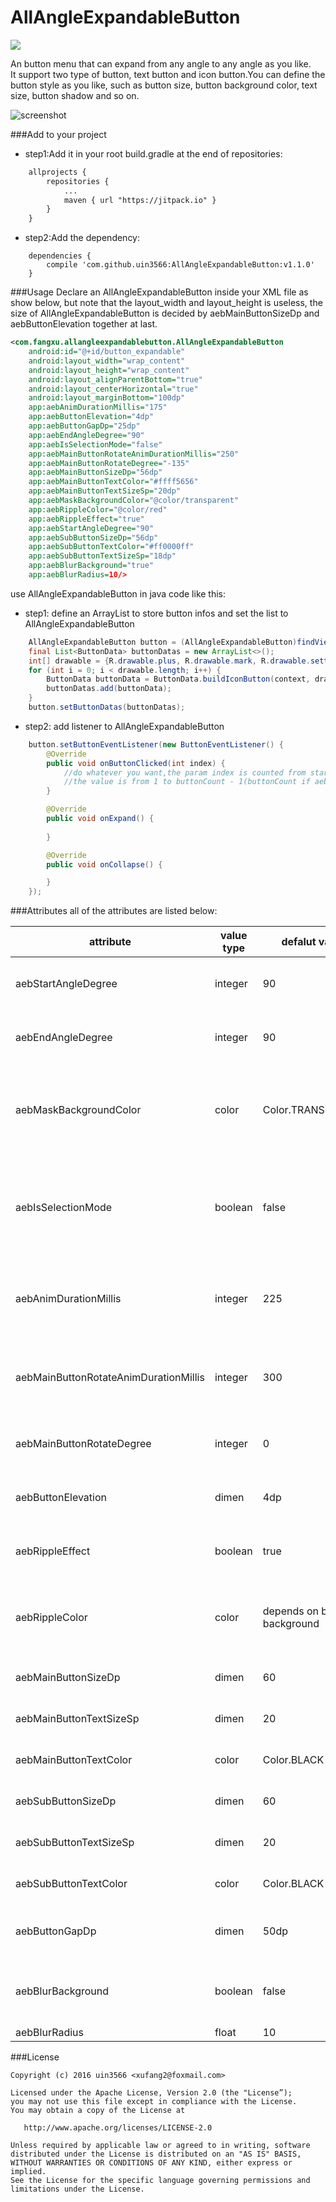 AllAngleExpandableButton
=============
[![](https://jitpack.io/v/uin3566/AllAngleExpandableButton.svg)](https://jitpack.io/#uin3566/AllAngleExpandableButton)  

An button menu that can expand from any angle to any angle as you like.  
It support two type of button, text button and icon button.You can define the button style as you like, such as button size, button background color, text size, button shadow and so on.  

![screenshot](/screenshot/demo.gif)

###Add to your project
* step1:Add it in your root build.gradle at the end of repositories:
```xml
    allprojects {
        repositories {
            ...
	        maven { url "https://jitpack.io" }
        }
    }
```
* step2:Add the dependency:
```
    dependencies {
        compile 'com.github.uin3566:AllAngleExpandableButton:v1.1.0'
    }
```

###Usage
Declare an AllAngleExpandableButton inside your XML file as show below, but note that the layout_width and layout_height is useless, the size of AllAngleExpandableButton is decided by aebMainButtonSizeDp and aebButtonElevation together at last. 
```xml
<com.fangxu.allangleexpandablebutton.AllAngleExpandableButton
    android:id="@+id/button_expandable"
    android:layout_width="wrap_content"
    android:layout_height="wrap_content"
    android:layout_alignParentBottom="true"
    android:layout_centerHorizontal="true"
    android:layout_marginBottom="100dp"
    app:aebAnimDurationMillis="175"
    app:aebButtonElevation="4dp"
    app:aebButtonGapDp="25dp"
    app:aebEndAngleDegree="90"
    app:aebIsSelectionMode="false"
    app:aebMainButtonRotateAnimDurationMillis="250"
    app:aebMainButtonRotateDegree="-135"
    app:aebMainButtonSizeDp="56dp"
    app:aebMainButtonTextColor="#ffff5656"
    app:aebMainButtonTextSizeSp="20dp"
    app:aebMaskBackgroundColor="@color/transparent"
    app:aebRippleColor="@color/red"
    app:aebRippleEffect="true"
    app:aebStartAngleDegree="90"
    app:aebSubButtonSizeDp="56dp"
    app:aebSubButtonTextColor="#ff0000ff"
    app:aebSubButtonTextSizeSp="18dp"
    app:aebBlurBackground="true"
    app:aebBlurRadius=10/>
```
use AllAngleExpandableButton in java code like this:  
* step1: define an ArrayList to store button infos and set the list to AllAngleExpandableButton
```java
    AllAngleExpandableButton button = (AllAngleExpandableButton)findViewById(R.id.button_expandable);
    final List<ButtonData> buttonDatas = new ArrayList<>();
    int[] drawable = {R.drawable.plus, R.drawable.mark, R.drawable.settings, R.drawable.heart};
    for (int i = 0; i < drawable.length; i++) {
        ButtonData buttonData = ButtonData.buildIconButton(context, drawable[i], 0);
        buttonDatas.add(buttonData);
    }
    button.setButtonDatas(buttonDatas);
```
* step2: add listener to AllAngleExpandableButton
```java
    button.setButtonEventListener(new ButtonEventListener() {
        @Override
        public void onButtonClicked(int index) {
            //do whatever you want,the param index is counted from startAngle to endAngle,  
	        //the value is from 1 to buttonCount - 1(buttonCount if aebIsSelectionMode=true)
        }

        @Override
        public void onExpand() {
            
        }

        @Override
        public void onCollapse() {

        }
    });
```

###Attributes
all of the attributes are listed below:  

|attribute|value type|defalut value| description|
|---| ---| ---|---|
|aebStartAngleDegree|integer|90|the start angle of the expand buttons|
|aebEndAngleDegree|integer|90|the end angle of the expand buttons|
|aebMaskBackgroundColor|color|Color.TRANSPARENT|the fullscreen background color when the buttons are expanded|
|aebIsSelectionMode|boolean|false|if true,when a sub button is selected,the main button is setted as the selected sub button|
|aebAnimDurationMillis|integer|225|expand and collapse animator duration in time milliseconds.|
|aebMainButtonRotateAnimDurationMillis|integer|300|the main button rotate animator duration in time milliseconds|
|aebMainButtonRotateDegree|integer|0|main button rotate degree while expanding|
|aebButtonElevation|dimen|4dp|used for draw the button shadow.|
|aebRippleEffect|boolean|true|ripple effect on main button when it's touched|
|aebRippleColor|color|depends on button background|ripple effect color, default is the light color of the button background|
|aebMainButtonSizeDp|dimen|60|the size of the main button|
|aebMainButtonTextSizeSp|dimen|20|the size of the main button text|
|aebMainButtonTextColor|color|Color.BLACK|the color of the main button text|
|aebSubButtonSizeDp|dimen|60|the size of the sub button|
|aebSubButtonTextSizeSp|dimen|20|the size of the sub button text|
|aebSubButtonTextColor|color|Color.BLACK|the color of the sub button text|
|aebButtonGapDp|dimen|50dp|the distance of main button and sub button.|
|aebBlurBackground|boolean|false|if true, show blur background when expanded|
|aebBlurRadius|float|10|blur radius|

###License
```
Copyright (c) 2016 uin3566 <xufang2@foxmail.com>

Licensed under the Apache License, Version 2.0 (the "License”);
you may not use this file except in compliance with the License.
You may obtain a copy of the License at
   
   http://www.apache.org/licenses/LICENSE-2.0

Unless required by applicable law or agreed to in writing, software
distributed under the License is distributed on an "AS IS" BASIS,
WITHOUT WARRANTIES OR CONDITIONS OF ANY KIND, either express or implied.
See the License for the specific language governing permissions and
limitations under the License.
```
